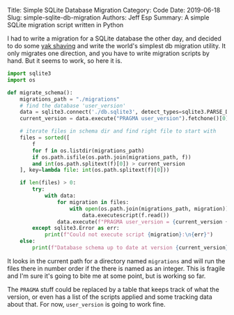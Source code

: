 Title: Simple SQLite Database Migration
Category: Code
Date: 2019-06-18
Slug: simple-sqlite-db-migration
Authors: Jeff Esp
Summary: A simple SQLite migration script written in Python

I had to write a migration for a SQLite database the other day, and decided
to do some [yak shaving](https://en.wiktionary.org/wiki/yak_shaving) and write the world's simplest db migration utility.
It only migrates one direction, and you have to write migration scripts by
hand. But it seems to work, so here it is.

```python
import sqlite3
import os

def migrate_schema():
    migrations_path = "./migrations"
    # find the database 'user_version'
    data = sqlite3.connect('./db.sqlite3', detect_types=sqlite3.PARSE_DECLTYPES)
    current_version = data.execute("PRAGMA user_version").fetchone()[0]

    # iterate files in schema dir and find right file to start with
    files = sorted([
        f
        for f in os.listdir(migrations_path)
        if os.path.isfile(os.path.join(migrations_path, f))
        and int(os.path.splitext(f)[0]) > current_version
    ], key=lambda file: int(os.path.splitext(f)[0]))

    if len(files) > 0:
        try:
            with data:
                for migration in files:
                    with open(os.path.join(migrations_path, migration)) as f:
                        data.executescript(f.read())
                data.execute(f"PRAGMA user_version = {current_version + 1}").fetchone()
        except sqlite3.Error as err:
            print(f"Could not execute script {migration}:\n{err}")
    else:
        print(f"Database schema up to date at version {current_version}")

```

It looks in the current path for a directory named `migrations` and will run
the files there in number order if the there is named as an integer. This is 
fragile and I'm sure it's going to bite me at some point, but is working so
far. 

The `PRAGMA` stuff could be replaced by a table that keeps track of what the
version, or even has a list of the scripts applied and some tracking data 
about that. For now, `user_version` is going to work fine.
